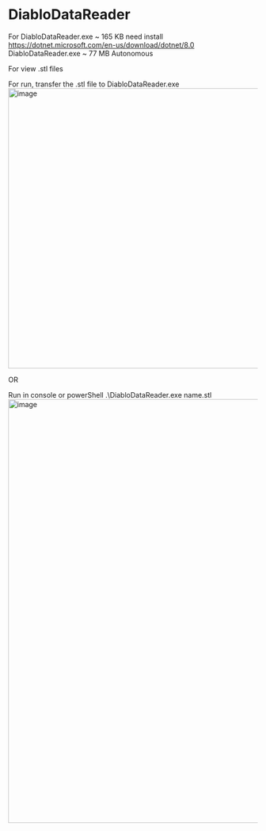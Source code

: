 # DiabloDataReader

For DiabloDataReader.exe ~ 165 KB need install https://dotnet.microsoft.com/en-us/download/dotnet/8.0
DiabloDataReader.exe ~ 77 MB Autonomous

For view .stl files

For run, transfer the .stl file to DiabloDataReader.exe
<img width="566" alt="image" src="https://github.com/Zombach/DiabloDataReader/assets/52016832/687ef9c7-c84a-432a-9879-0f25be4ec455">

OR

Run in console or powerShell .\DiabloDataReader.exe name.stl
<img width="856" alt="image" src="https://github.com/Zombach/DiabloDataReader/assets/52016832/86b9bc20-78e3-446d-8b0e-27d902367d60">
